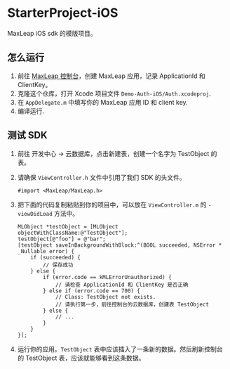 # StarterProject-iOS

MaxLeap iOS sdk 的模版项目。

## 怎么运行

1. 前往 [MaxLeap 控制台](https://maxleap.cn)，创建 MaxLeap 应用，记录 ApplicationId 和 ClientKey。
2. 克隆这个仓库，打开 Xcode 项目文件 `Demo-Auth-iOS/Auth.xcodeproj`.
3. 在 `AppDelegate.m` 中填写你的 MaxLeap 应用 ID 和 client key.
4. 编译运行.

## 测试 SDK

1. 前往 开发中心 -> 云数据库，点击新建表，创建一个名字为 TestObject 的表。

2. 请确保 `ViewController.h` 文件中引用了我们 SDK 的头文件。

    ```
    #import <MaxLeap/MaxLeap.h>
    ```

3. 把下面的代码复制粘贴到你的项目中，可以放在 `ViewController.m` 的 `-viewDidLoad` 方法中。

    ```
    MLObject *testObject = [MLObject objectWithClassName:@"TestObject"];
    testObject[@"foo"] = @"bar";
    [testObject saveInBackgroundWithBlock:^(BOOL succeeded, NSError * _Nullable error) {
        if (succeeded) {
            // 保存成功
        } else {
            if (error.code == kMLErrorUnauthorized) {
                // 请检查 ApplicationId 和 ClientKey 是否正确
            } else if (error.code == 700) {
                // Class: TestObject not exists.
                // 请执行第一步，前往控制台的云数据库，创建表 TestObject
            } else {
                // ...
            }
        }
    }];
    ```

4. 运行你的应用。`TestObject` 表中应该插入了一条新的数据。然后刷新控制台的 TestObject 表，应该就能够看到这条数据。